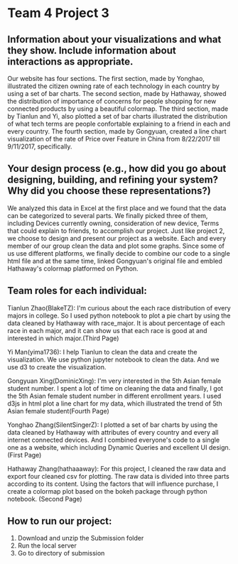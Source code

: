 # Team 4 Project 3
<h2>Information about your visualizations and what they show. Include information about interactions as appropriate.</h2>

Our website has four sections. The first section, made by Yonghao, illustrated the citizen owning rate of each technology in each country by using a set of bar charts. The second section, made by Hathaway, showed the distribution of importance of concerns for people shopping for new connected products by using a beautiful colormap. The third section, made by Tianlun and Yi, also plotted a set of bar charts illustrated the distribution of what tech terms are people confortable explaining to a friend in each and every country. The fourth section, made by Gongyuan, created a line chart visualization of the rate of Price over Feature in China from 8/22/2017 till 9/11/2017, specifically. 

<h2>Your design process (e.g., how did you go about designing, building, and refining your system? Why did you choose these representations?)</h2>

We analyzed this data in Excel at the first place and we found that the data can be categorized to several parts. We finally picked three of them, including Devices currently owning, consideration of new device, Terms that could explain to friends, to accomplish our project. Just like project 2, we choose to design and present our project as a website. Each and every member of our group clean the data and plot some graphs. Since some of us use different platforms, we finally decide to combine our code to a single html file and at the same time, linked Gongyuan's original file and embled Hathaway's colormap platformed on Python. 

<h2>Team roles for each individual:</h2>

Tianlun Zhao(BlakeTZ): I'm curious about the each race distribution of every majors in college. So I used python notebook to plot a pie chart by using the data cleaned by Hathaway with race_major. It is about percentage of each race in each major, and it can show us that each race is good at and interested in which major.(Third Page)

Yi Man(yima1736): I help Tianlun to clean the data and create the visualization. We use python jupyter notebook to clean the data. And we use d3 to create the visualization.

Gongyuan Xing(DominicXing): I'm very interested in the 5th Asian female student number. I spent a lot of time on cleaning the data and finally, I got the 5th Asian female student number in different enrollment years. I used d3js in html plot a line chart for my data, which illustrated the trend of 5th Asian female student(Fourth Page)

Yonghao Zhang(SilentSingerZ): I plotted a set of bar charts by using the data cleaned by Hathaway with attributes of every country and every all internet connected devices. And I combined everyone's code to a single one as a website, which including Dynamic Queries and excellent UI design. (First Page)

Hathaway Zhang(hathaaaway): For this project, I cleaned the raw data and export four cleaned csv for plotting. The raw data is divided into three parts according to its content. Using the factors that will influence purchase, I create a colormap plot based on the bokeh package through python notebook. (Second Page)

<h2>How to run our project:</h2>

1. Download and unzip the Submission folder
2. Run the local server
3. Go to directory of submission
